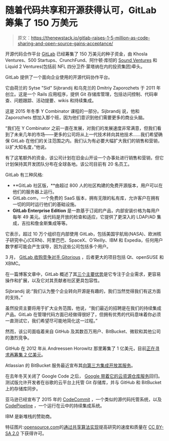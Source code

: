 # 随着代码共享和开源获得认可，GitLab 筹集了 150 万美元

> 原文：<https://thenewstack.io/gitlab-raises-1-5-million-as-code-sharing-and-open-source-gains-acceptance/>

开源代码合作平台 [GitLab](https://about.gitlab.com/) 已经筹集了 150 万美元的种子资金，由 Khosla Ventures、500 Startups、CrunchFund、阿什顿·库彻的 [Sound Ventures](http://techcrunch.com/2015/03/14/sound-ventures/) 和 Liquid 2 Ventures(包括前 NFL 四分卫乔·蒙塔纳在内的投资集团)牵头。

GitLab 提供了一个面向企业使用的开源代码协作平台。

它由荷兰的 Sytse "Sid" Sijbrandij 和乌克兰的 Dmitriy Zaporozhets 于 2011 年创立。这是一个 Rails 应用程序，提供 Git 存储库管理，包括访问控制、代码审查、问题跟踪、活动提要、wikis 和持续集成。

这是 2015 年冬季 Y Combinator 课程的一部分。Sijbrandij 说，他和 Zaporozhets 想加入那个班，因为他们意识到他们需要更多的商业头脑。

“我们在 Y Combinator 之前一直在发展，对我们的发展速度非常满意，但我们看到了未来几年的市场——更多的公司将从上一代技术转向其他技术……我们希望确保 GitLab 在他们的关注范围之内。我们认为有必要大幅扩大我们的销售和营销，以扩大知名度，”他说。

有了这笔额外的资金，该公司计划在旧金山开设一个办事处进行销售和营销，但它计划保持其开发团队分布在全球各地。该公司目前有 20 名员工。

GitLab 有三种风格:

*   **GitLab 社区版，**由超过 800 人的社区构建的免费开源版本，用户可以在他们的服务器上运行。
*   GitLab.com，一个免费的 SaaS 版本，拥有无限的私有库，允许客户在拥有一切的同时运行他们的基础设施。
*   **GitLab Enterprise Edition** 是一款基于订阅的产品，内部安装价格为每用户每年 49 美元。该代码是开放的检查和适应，它提供了更深入的 LDAP/AD 集成，吉拉和詹金斯集成等等。

它表示，超过 10 万个组织在内部使用 GitLab，包括美国宇航局(NASA)、欧洲核子研究中心(CERN)、阿里巴巴、SpaceX、O'Reilly、IBM 和 Expedia，任何用户数字都可能会产生误导，因为这些公司包括多个用户。

3 月， [GitLab 收购竞争对手 Gitorious](https://about.gitlab.com/2015/03/03/gitlab-acquires-gitorious/) ，后者更大的项目包括 Qt、openSUSE 和 XBMC。

在一篇博客文章中，GitLab 概述了其[三个主要优势](https://about.gitlab.com/2015/01/20/github-enterprise-vs-gitlab-enterprise-edition/)是它专注于企业需求，更容易操作和扩展，以及它对其贡献者社区更具包容性。

Sijbrandij 说:“我们认为整个企业转向开源是有趣的，我们当然觉得我们有这方面的支持。”

虽然投资主要将用于扩大业务范围，他说，“我们最近的招聘是在我们的持续集成产品。GitLab 在管理代码方面已经做得很好了，但拥有优秀的代码意味着你必须一直测试它，我们希望尽可能地简化这一过程。”

然而，该公司面临着来自 GitHub 及其数百万用户、BitBucket、微软和其他公司的激烈竞争。

GitHub 在 2012 年从 Andreessen Horowitz 那里筹集了 1 亿美元，目前[正在寻求再筹集 2 亿美元](http://www.bloomberg.com/news/articles/2015-06-15/github-said-to-seek-2-billion-valuation-in-latest-financing)。

Atlassian 的 BitBucket 服务最近宣布其[向第三方集成开放其服务](http://techcrunch.com/2015/06/11/atlassian-opens-its-bitbucket-code-management-service-to-third-party-extensions/)。

在去年冬天关闭了 Google Code 之后， [Google 带着它的云资源仓库服务](http://venturebeat.com/2015/06/24/google-has-quietly-launched-a-github-competitor-source-code-repositories/)回归。测试版允许开发者在谷歌的云平台上托管 Git 存储库，并与 GitHub 和 BitBucket 上的存储库同步。

亚马逊已经宣布了 2015 年的 [CodeCommit](http://aws.amazon.com/codecommit/) ，一个类似的源代码托管系统，以及 [CodePipeline](http://aws.amazon.com/codepipeline/) ，一个运行在云中的持续集成系统。

IBM 是新堆栈的赞助商。

特征图片:[opensource.com](https://www.flickr.com/photos/opensourceway/)的[通过共享算法实现](https://www.flickr.com/photos/opensourceway/5752191166/in/photolist-9Liu2L-9jWpt-aTsvj6-aTsv66-bmQkjC-8xpjip-6gY6pQ-cAuE3u-sexz7x-svMCxu-seogEs-seopyo-8vZHBE-8wK1UC-6V29dN-6UX5xn-aBQ2yM-7JQXfC-gmTgbq-aTsuT2-aKe3w2-7q1zzp-bmQkKd-bmQk69-aY3qme-semCfu-8D2xE6-8NkYm7-eLYVVV-6xypu7-4nK19w-dgLNXi-9bw8c1-9buWbd-9brQqn-9brPcK-9bt1mB-9brPYk-9buWR7-9brQDZ-9buWq3-9buVHm-9bt1BH-5k7bQn-bzKcja-9u79Pi-nDKVDk-98hz8e-iceCkc-icfpCV)提高研究的速度和质量在 [CC BY-SA 2.0](https://creativecommons.org/licenses/by-sa/2.0/) 下获得许可。

<svg xmlns:xlink="http://www.w3.org/1999/xlink" viewBox="0 0 68 31" version="1.1"><title>Group</title> <desc>Created with Sketch.</desc></svg>